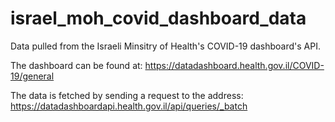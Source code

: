 # israel_moh_covid_dashboard_data
Data pulled from the Israeli Minsitry of Health's COVID-19 dashboard's API.

The dashboard can be found at: https://datadashboard.health.gov.il/COVID-19/general

The data is fetched by sending a request to the address: https://datadashboardapi.health.gov.il/api/queries/_batch

